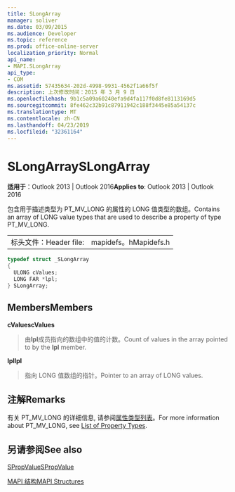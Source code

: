 ```yaml
---
title: SLongArray
manager: soliver
ms.date: 03/09/2015
ms.audience: Developer
ms.topic: reference
ms.prod: office-online-server
localization_priority: Normal
api_name:
- MAPI.SLongArray
api_type:
- COM
ms.assetid: 57435634-202d-4998-9931-4562f1a66f5f
description: 上次修改时间：2015 年 3 月 9 日
ms.openlocfilehash: 9b1c5a09a60240efa9d4fa117f0d8fe8113169d5
ms.sourcegitcommit: 8fe462c32b91c87911942c188f3445e85a54137c
ms.translationtype: MT
ms.contentlocale: zh-CN
ms.lasthandoff: 04/23/2019
ms.locfileid: "32361164"
---
```

# <a name="slongarray"></a><span data-ttu-id="76c26-103">SLongArray</span><span class="sxs-lookup"><span data-stu-id="76c26-103">SLongArray</span></span>

  
  
<span data-ttu-id="76c26-104">**适用于**：Outlook 2013 | Outlook 2016</span><span class="sxs-lookup"><span data-stu-id="76c26-104">**Applies to**: Outlook 2013 | Outlook 2016</span></span> 
  
<span data-ttu-id="76c26-105">包含用于描述类型为 PT_MV_LONG 的属性的 LONG 值类型的数组。</span><span class="sxs-lookup"><span data-stu-id="76c26-105">Contains an array of LONG value types that are used to describe a property of type PT_MV_LONG.</span></span> 
  
|||
|:-----|:-----|
|<span data-ttu-id="76c26-106">标头文件：</span><span class="sxs-lookup"><span data-stu-id="76c26-106">Header file:</span></span>  <br/> |<span data-ttu-id="76c26-107">mapidefs。h</span><span class="sxs-lookup"><span data-stu-id="76c26-107">Mapidefs.h</span></span>  <br/> |
   
```cpp
typedef struct _SLongArray
{
  ULONG cValues;
  LONG FAR *lpl;
} SLongArray;

```

## <a name="members"></a><span data-ttu-id="76c26-108">Members</span><span class="sxs-lookup"><span data-stu-id="76c26-108">Members</span></span>

 <span data-ttu-id="76c26-109">**cValues**</span><span class="sxs-lookup"><span data-stu-id="76c26-109">**cValues**</span></span>
  
> <span data-ttu-id="76c26-110">由**lpl**成员指向的数组中的值的计数。</span><span class="sxs-lookup"><span data-stu-id="76c26-110">Count of values in the array pointed to by the **lpl** member.</span></span> 
    
 <span data-ttu-id="76c26-111">**lpl**</span><span class="sxs-lookup"><span data-stu-id="76c26-111">**lpl**</span></span>
  
> <span data-ttu-id="76c26-112">指向 LONG 值数组的指针。</span><span class="sxs-lookup"><span data-stu-id="76c26-112">Pointer to an array of LONG values.</span></span>
    
## <a name="remarks"></a><span data-ttu-id="76c26-113">注解</span><span class="sxs-lookup"><span data-stu-id="76c26-113">Remarks</span></span>

<span data-ttu-id="76c26-114">有关 PT_MV_LONG 的详细信息, 请参阅[属性类型列表](property-types.md)。</span><span class="sxs-lookup"><span data-stu-id="76c26-114">For more information about PT_MV_LONG, see [List of Property Types](property-types.md).</span></span>
  
## <a name="see-also"></a><span data-ttu-id="76c26-115">另请参阅</span><span class="sxs-lookup"><span data-stu-id="76c26-115">See also</span></span>



[<span data-ttu-id="76c26-116">SPropValue</span><span class="sxs-lookup"><span data-stu-id="76c26-116">SPropValue</span></span>](spropvalue.md)


[<span data-ttu-id="76c26-117">MAPI 结构</span><span class="sxs-lookup"><span data-stu-id="76c26-117">MAPI Structures</span></span>](mapi-structures.md)

